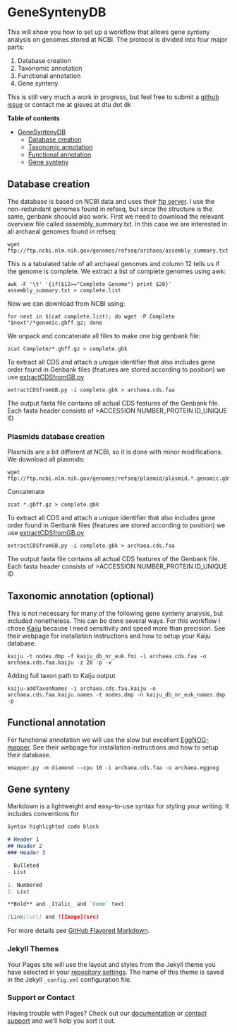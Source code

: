 # GeneSyntenyDB

This will show you how to set up a workflow that allows gene synteny analysis on genomes stored at NCBI.
The protocol is divided into four major parts:
1) Database creation
2) Taxonomic annotation
3) Functional annotation
4) Gene synteny

This is still very much a work in progress, but feel free to submit a [github issue](https://github.com/gisleDK/LocalDB_with_gene_synteny/issues) or contact me at gisves at dtu dot dk

**Table of contents**
- [GeneSyntenyDB](#genesyntenydb)
  * [Database creation](#database-creation)
  * [Taxonomic annotation](#taxonomic-annotation)
  * [Functional annotation](#functional-annotation)
  * [Gene synteny](#gene-synteny)

## Database creation
The database is based on NCBI data and uses their [ftp server](https://ftp.ncbi.nlm.nih.gov/genomes). I use the non-redundant genomes found in refseq, but since the structure is the same, genbank shoould also work. First we need to download the relevant overview file called assembly_summary.txt. In this case we are interested in all archaeal genomes found in refseq:
```
wget ftp://ftp.ncbi.nlm.nih.gov/genomes/refseq/archaea/assembly_summary.txt
```
This is a tabulated table of all archaeal genomes and column 12 tells us if the genome is complete. We extract a list of complete genomes using awk:
```
awk -F '\t' '{if($12=="Complete Genome") print $20}' assembly_summary.txt > complete.list
```
Now we can download from NCBI using:
```
for next in $(cat complete.list); do wget -P Complete "$next"/*genomic.gbff.gz; done
```
We unpack and concatenate all files to make one big genbank file:
```
zcat Complete/*.gbff.gz > complete.gbk
```
To extract all CDS and attach a unique identifier that also includes gene order found in Genbank files (features are stored according to position) we use [extractCDSfromGB.py](https://github.com/gisleDK/LocalDB_with_gene_synteny/blob/main/extractCDSfromGB.py)
```
extractCDSfromGB.py -i complete.gbk > archaea.cds.faa
```
The output fasta file contains all actual CDS features of the Genbank file. Each fasta header consists of >ACCESSION NUMBER_PROTEIN ID_UNIQUE ID
### Plasmids database creation
Plasmids are a bit different at NCBI, so it is done with minor modifications. We download all plasmids:
```
wget ftp://ftp.ncbi.nlm.nih.gov/genomes/refseq/plasmid/plasmid.*.genomic.gbff.gz
```
Concatenate
```
zcat *.gbff.gz > complete.gbk
```
To extract all CDS and attach a unique identifier that also includes gene order found in Genbank files (features are stored according to position) we use [extractCDSfromGB.py](https://github.com/gisleDK/LocalDB_with_gene_synteny/blob/main/extractCDSfromGB.py)
```
extractCDSfromGB.py -i complete.gbk > archaea.cds.faa
```
The output fasta file contains all actual CDS features of the Genbank file. Each fasta header consists of >ACCESSION NUMBER_PROTEIN ID_UNIQUE ID
## Taxonomic annotation (optional)
This is not necessary for many of the following gene synteny analysis, but included nonetheless.
This can be done several ways. For this workflow I chose [Kaiju](http://kaiju.binf.ku.dk/) because I need sensitivity and speed more than precision. See their webpage for installation instructions and how to setup your Kaiju database.
```
kaiju -t nodes.dmp -f kaiju_db_nr_euk.fmi -i archaea.cds.faa -o archaea.cds.faa.kaiju -z 20 -p -v
```
Adding full taxon path to Kaiju output
```
kaiju-addTaxonNames -i archaea.cds.faa.kaiju -o archaea.cds.faa.kaiju.names -t nodes.dmp -n kaiju_db_nr_euk_names.dmp -p
```

## Functional annotation
For functional annotation we will use the slow but excellent [EggNOG-mapper](https://github.com/eggnogdb/eggnog-mapper). See their webpage for installation instructions and how to setup their database.
```
emapper.py -m diamond --cpu 10 -i archaea.cds.faa -o archaea.eggnog
```
## Gene synteny




Markdown is a lightweight and easy-to-use syntax for styling your writing. It includes conventions for

```markdown
Syntax highlighted code block

# Header 1
## Header 2
### Header 3

- Bulleted
- List

1. Numbered
2. List

**Bold** and _Italic_ and `Code` text

[Link](url) and ![Image](src)
```

For more details see [GitHub Flavored Markdown](https://guides.github.com/features/mastering-markdown/).

### Jekyll Themes

Your Pages site will use the layout and styles from the Jekyll theme you have selected in your [repository settings](https://github.com/gisleDK/LocalDB_with_gene_synteny/settings). The name of this theme is saved in the Jekyll `_config.yml` configuration file.

### Support or Contact

Having trouble with Pages? Check out our [documentation](https://docs.github.com/categories/github-pages-basics/) or [contact support](https://github.com/contact) and we’ll help you sort it out.
